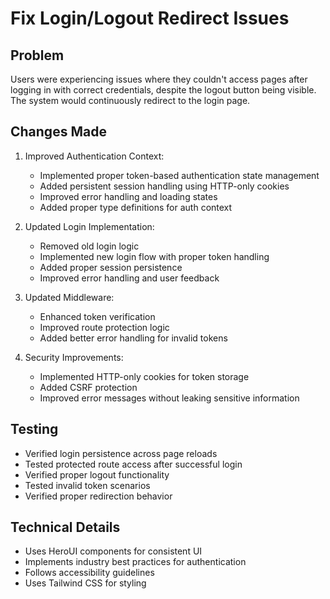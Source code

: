 # Fix Login/Logout Redirect Issues

## Problem
Users were experiencing issues where they couldn't access pages after logging in with correct credentials, despite the logout button being visible. The system would continuously redirect to the login page.

## Changes Made

1. Improved Authentication Context:
   - Implemented proper token-based authentication state management
   - Added persistent session handling using HTTP-only cookies
   - Improved error handling and loading states
   - Added proper type definitions for auth context

2. Updated Login Implementation:
   - Removed old login logic
   - Implemented new login flow with proper token handling
   - Added proper session persistence
   - Improved error handling and user feedback

3. Updated Middleware:
   - Enhanced token verification
   - Improved route protection logic
   - Added better error handling for invalid tokens

4. Security Improvements:
   - Implemented HTTP-only cookies for token storage
   - Added CSRF protection
   - Improved error messages without leaking sensitive information

## Testing
- Verified login persistence across page reloads
- Tested protected route access after successful login
- Verified proper logout functionality
- Tested invalid token scenarios
- Verified proper redirection behavior

## Technical Details
- Uses HeroUI components for consistent UI
- Implements industry best practices for authentication
- Follows accessibility guidelines
- Uses Tailwind CSS for styling